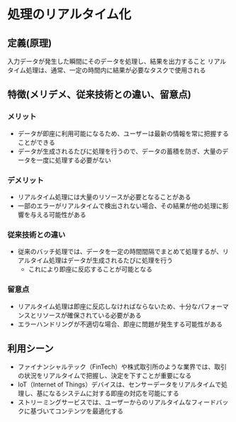 # 処理のリアルタイム化
## 定義(原理)
入力データが発生した瞬間にそのデータを処理し、結果を出力すること
リアルタイム処理は、通常、一定の時間内に結果が必要なタスクで使用される

## 特徴(メリデメ、従来技術との違い、留意点)
### メリット
* データが即座に利用可能になるため、ユーザーは最新の情報を常に把握することができる
* データが生成されるたびに処理を行うので、データの蓄積を防ぎ、大量のデータを一度に処理する必要がない

### デメリット
* リアルタイム処理には大量のリソースが必要となることがある
* 一部のエラーがリアルタイムで検出されない場合、その結果が他の処理に影響を与える可能性がある

### 従来技術との違い
* 従来のバッチ処理では、データを一定の時間間隔でまとめて処理するが、リアルタイム処理はデータが生成されるたびに処理を行う
  * これにより即座に反応することが可能となる

### 留意点
* リアルタイム処理は即座に反応しなければならないため、十分なパフォーマンスとリソースが確保されている必要がある
* エラーハンドリングが不適切な場合、即座に問題が発生する可能性がある

## 利用シーン
* ファイナンシャルテック（FinTech）や株式取引所のような業界では、取引の状況をリアルタイムで把握し、決定を下すことが重要になる
* IoT（Internet of Things）デバイスは、センサーデータをリアルタイムで処理し、基になるシステムに対する即座の対応を可能にする
* ストリーミングサービスでは、ユーザーからのリアルタイムなフィードバックに基づいてコンテンツを最適化する

